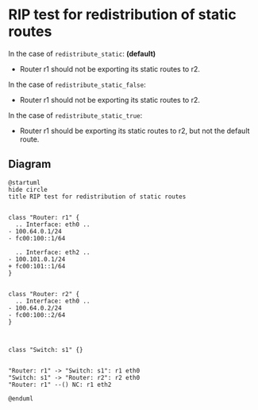 # RIP test for redistribution of static routes


In the case of `redistribute_static`: **(default)**
  - Router r1 should not be exporting its static routes to r2.

In the case of `redistribute_static_false`:
  - Router r1 should not be exporting its static routes to r2.

In the case of `redistribute_static_true`:
  - Router r1 should be exporting its static routes to r2, but not the default route.


## Diagram

```plantuml
@startuml
hide circle
title RIP test for redistribution of static routes


class "Router: r1" {
  .. Interface: eth0 ..
- 100.64.0.1/24
- fc00:100::1/64

  .. Interface: eth2 ..
- 100.101.0.1/24
+ fc00:101::1/64
}


class "Router: r2" {
  .. Interface: eth0 ..
- 100.64.0.2/24
- fc00:100::2/64
}



class "Switch: s1" {}


"Router: r1" -> "Switch: s1": r1 eth0
"Switch: s1" -> "Router: r2": r2 eth0
"Router: r1" --() NC: r1 eth2

@enduml
```
